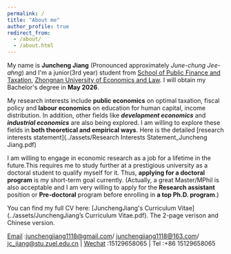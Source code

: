 ```yaml
---
permalink: /
title: "About me"
author_profile: true
redirect_from: 
  - /about/
  - /about.html
---
```


My name is **Juncheng Jiang** (Pronounced approximately _June-chung Jee-ahng_) and I'm a junior(3rd year) student from [School of Public Finance and Taxation](https://csxy.zuel.edu.cn/), [Zhongnan University of Economics and Law](https://english.zuel.edu.cn/). I will obtain my Bachelor's degree in **May 2026**. 

My research interests include **public economics** on optimal taxation, fiscal policy and **labour economics** on education for human capital, income distribution. In addition, other fields like _**development economics**_ and _**industrial economics**_ are also being explored. I am willing to explore these fields in **both theoretical and empirical ways**.  Here is the detailed [research interests statement](../assets/Research Interests Statement_Juncheng Jiang.pdf)

I am willing to engage in economic research as a job for a lifetime in the future.This requires me to study further at a prestigious university as a doctoral student to qualify myself for it. Thus, **applying for a doctoral program** is my short-term goal currently. (Actually, a great Master/MPhil is also acceptable and I am very willing to apply for the **Research assistant** position or **Pre-doctoral** program before enrolling in **a top Ph.D. program**.)
  
 You can find my full CV here: [JunchengJiang's Curriculum Vitae](../assets/JunchengJiang’s Curriculum Vitae.pdf).
 The 2-page verison and Chinese version.

 [Email](mailto:junchengjiang1118@gmail.com) :junchengjiang1118@gmail.com/ junchengjiang1118@163.com/ jc_jiang@stu.zuel.edu.cn | [Wechat](../images/vx.png) :15129658065 | Tel :+86 15129658065
